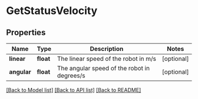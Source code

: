 # GetStatusVelocity

## Properties
Name | Type | Description | Notes
------------ | ------------- | ------------- | -------------
**linear** | **float** | The linear speed of the robot in m/s | [optional] 
**angular** | **float** | The angular speed of the robot in degrees/s | [optional] 

[[Back to Model list]](../README.md#documentation-for-models) [[Back to API list]](../README.md#documentation-for-api-endpoints) [[Back to README]](../README.md)


